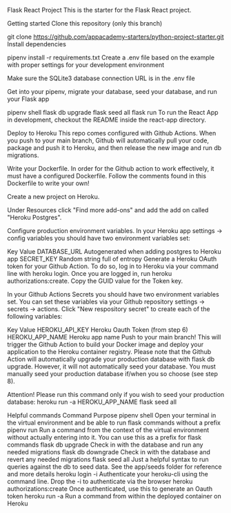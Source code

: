 Flask React Project
This is the starter for the Flask React project.

Getting started
Clone this repository (only this branch)

git clone https://github.com/appacademy-starters/python-project-starter.git
Install dependencies

pipenv install -r requirements.txt
Create a .env file based on the example with proper settings for your development environment

Make sure the SQLite3 database connection URL is in the .env file

Get into your pipenv, migrate your database, seed your database, and run your Flask app

pipenv shell
flask db upgrade
flask seed all
flask run
To run the React App in development, checkout the README inside the react-app directory.


Deploy to Heroku
This repo comes configured with Github Actions. When you push to your main branch, Github will automatically pull your code, package and push it to Heroku, and then release the new image and run db migrations.

Write your Dockerfile. In order for the Github action to work effectively, it must have a configured Dockerfile. Follow the comments found in this Dockerfile to write your own!

Create a new project on Heroku.

Under Resources click "Find more add-ons" and add the add on called "Heroku Postgres".

Configure production environment variables. In your Heroku app settings -> config variables you should have two environment variables set:

Key	Value
DATABASE_URL	Autogenerated when adding postgres to Heroku app
SECRET_KEY	Random string full of entropy
Generate a Heroku OAuth token for your Github Action. To do so, log in to Heroku via your command line with heroku login. Once you are logged in, run heroku authorizations:create. Copy the GUID value for the Token key.

In your Github Actions Secrets you should have two environment variables set. You can set these variables via your Github repository settings -> secrets -> actions. Click "New respository secret" to create each of the following variables:

Key	Value
HEROKU_API_KEY	Heroku Oauth Token (from step 6)
HEROKU_APP_NAME	Heroku app name
Push to your main branch! This will trigger the Github Action to build your Docker image and deploy your application to the Heroku container registry. Please note that the Github Action will automatically upgrade your production database with flask db upgrade. However, it will not automatically seed your database. You must manually seed your production database if/when you so choose (see step 8).

Attention! Please run this command only if you wish to seed your production database: heroku run -a HEROKU_APP_NAME flask seed all

Helpful commands
Command	Purpose
pipenv shell	Open your terminal in the virtual environment and be able to run flask commands without a prefix
pipenv run	Run a command from the context of the virtual environment without actually entering into it. You can use this as a prefix for flask commands
flask db upgrade	Check in with the database and run any needed migrations
flask db downgrade	Check in with the database and revert any needed migrations
flask seed all	Just a helpful syntax to run queries against the db to seed data. See the app/seeds folder for reference and more details
heroku login -i	Authenticate your heroku-cli using the command line. Drop the -i to authenticate via the browser
heroku authorizations:create	Once authenticated, use this to generate an Oauth token
heroku run -a <app name>	Run a command from within the deployed container on Heroku
